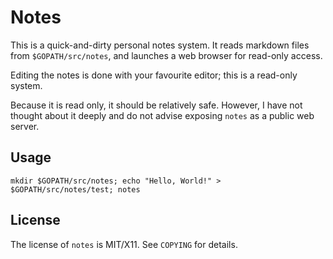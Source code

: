 Notes
=====

This is a quick-and-dirty personal notes system. It reads markdown files
from `$GOPATH/src/notes`, and launches a web browser for read-only access.

Editing the notes is done with your favourite editor; this is a read-only system.

Because it is read only, it should be relatively safe. However, I have not
thought about it deeply and do not advise exposing `notes` as a public web
server.

Usage
-----
`mkdir $GOPATH/src/notes; echo "Hello, World!" > $GOPATH/src/notes/test; notes`

License
-------
The license of `notes` is MIT/X11. See `COPYING` for details.
